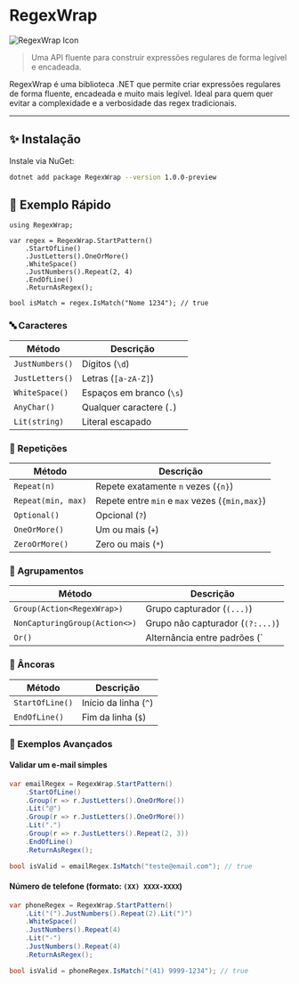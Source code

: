# RegexWrap

![RegexWrap Icon](icon.png)

> Uma API fluente para construir expressões regulares de forma legível e encadeada.

RegexWrap é uma biblioteca .NET que permite criar expressões regulares de forma fluente, encadeada e muito mais legível. Ideal para quem quer evitar a complexidade e a verbosidade das regex tradicionais.

---

## ✨ Instalação

Instale via NuGet:

```bash
dotnet add package RegexWrap --version 1.0.0-preview
```

## 🚀 Exemplo Rápido

```CSharp
using RegexWrap;

var regex = RegexWrap.StartPattern()
    .StartOfLine()
    .JustLetters().OneOrMore()
    .WhiteSpace()
    .JustNumbers().Repeat(2, 4)
    .EndOfLine()
    .ReturnAsRegex();

bool isMatch = regex.IsMatch("Nome 1234"); // true
```

### 🔤 Caracteres

| Método         | Descrição                  |
|----------------|----------------------------|
| `JustNumbers()`| Dígitos (`\d`)             |
| `JustLetters()`| Letras (`[a-zA-Z]`)        |
| `WhiteSpace()` | Espaços em branco (`\s`)   |
| `AnyChar()`    | Qualquer caractere (`.`)   |
| `Lit(string)`  | Literal escapado           |

### 🔁 Repetições

| Método             | Descrição                                      |
|--------------------|------------------------------------------------|
| `Repeat(n)`        | Repete exatamente `n` vezes (`{n}`)            |
| `Repeat(min, max)` | Repete entre `min` e `max` vezes (`{min,max}`) |
| `Optional()`       | Opcional (`?`)                                 |
| `OneOrMore()`      | Um ou mais (`+`)                               |
| `ZeroOrMore()`     | Zero ou mais (`*`)                             |

### 🧩 Agrupamentos

| Método                        | Descrição                                 |
|-------------------------------|--------------------------------------------|
| `Group(Action<RegexWrap>)`    | Grupo capturador (`(...)`)                 |
| `NonCapturingGroup(Action<>)` | Grupo não capturador (`(?:...)`)           |
| `Or()`                        | Alternância entre padrões (`|`)            |


### 📍 Âncoras

| Método         | Descrição                      |
|----------------|--------------------------------|
| `StartOfLine()`| Início da linha (`^`)          |
| `EndOfLine()`  | Fim da linha (`$`)             |


### 🧪 Exemplos Avançados

#### Validar um e-mail simples

```csharp
var emailRegex = RegexWrap.StartPattern()
    .StartOfLine()
    .Group(r => r.JustLetters().OneOrMore())
    .Lit("@")
    .Group(r => r.JustLetters().OneOrMore())
    .Lit(".")
    .Group(r => r.JustLetters().Repeat(2, 3))
    .EndOfLine()
    .ReturnAsRegex();

bool isValid = emailRegex.IsMatch("teste@email.com"); // true
```

#### Número de telefone (formato: `(XX) XXXX-XXXX`)

```csharp
var phoneRegex = RegexWrap.StartPattern()
    .Lit("(").JustNumbers().Repeat(2).Lit(")")
    .WhiteSpace()
    .JustNumbers().Repeat(4)
    .Lit("-")
    .JustNumbers().Repeat(4)
    .ReturnAsRegex();

bool isValid = phoneRegex.IsMatch("(41) 9999-1234"); // true
